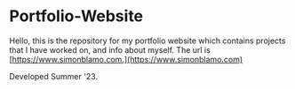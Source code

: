 # Portfolio-Website
Hello, this is the repository for my portfolio website which contains projects that I have worked on, and info about myself. The url is [https://www.simonblamo.com.](https://www.simonblamo.com)

 Developed Summer '23.
